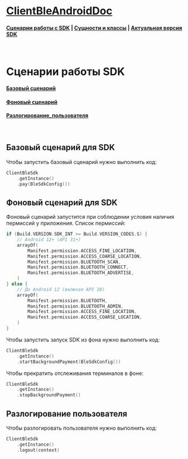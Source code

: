 # [ClientBleAndroidDoc](https://sdkpay.github.io/ClientBleAndroidDoc/)

#### [Сценарии работы с SDK](https://sdkpay.github.io/ClientBleAndroidDoc/clientble_scenario) | [Сущности и классы](https://sdkpay.github.io/ClientBleAndroidDoc/clientble_classes) | [Актуальная версия SDK](https://sdkpay.github.io/ClientBleAndroidDoc/clientble_version)

<br>

# Сценарии работы SDK

#### [Базовый сценарий](https://sdkpay.github.io/ClientBleAndroidDoc/clientble_scenario#базовый-сценарий-для-sdk)
#### [Фоновый сценарий](https://sdkpay.github.io/ClientBleAndroidDoc/clientble_scenario#быстрый-сценарий-для-sdk)
#### [Разлогирование_пользователя](https://sdkpay.github.io/ClientBleAndroidDoc/clientble_scenario#разлогирование-пользователя)

<br>

## Базовый сценарий для SDK

Чтобы запустить базовый сценарий нужно выполнить код:

```kotlin
ClientBleSdk
    .getInstance()
    .pay(BleSdkConfig())
```

## Фоновый сценарий для SDK

Фоновый сценарий запустится при соблюдении условия наличия пермиссий у приложения. Список пермиссий:

```kotlin
if (Build.VERSION.SDK_INT >= Build.VERSION_CODES.S) {
    // Android 12+ (API 31+)
    arrayOf(
        Manifest.permission.ACCESS_FINE_LOCATION,
        Manifest.permission.ACCESS_COARSE_LOCATION,
        Manifest.permission.BLUETOOTH_SCAN,
        Manifest.permission.BLUETOOTH_CONNECT,
        Manifest.permission.BLUETOOTH_ADVERTISE,
    )
} else {
    // До Android 12 (включая API 28)
    arrayOf(
        Manifest.permission.BLUETOOTH,
        Manifest.permission.BLUETOOTH_ADMIN,
        Manifest.permission.ACCESS_FINE_LOCATION,
        Manifest.permission.ACCESS_COARSE_LOCATION,
    )
}

```

Чтобы запустить запуск SDK из фона нужно выполнить код:

```kotlin
ClientBleSdk
    .getInstance()
    .startBackgroundPayment(BleSdkConfig())
```

Чтобы прекратить отслеживания терминалов в фоне:

```kotlin
ClientBleSdk
    .getInstance()
    .stopBackgroundPayment()
```

## Разлогирование пользователя

Чтобы разлогировать пользователя нужно выполнить код:

```kotlin
ClientBleSdk
    .getInstance()
    .logout(context)
```